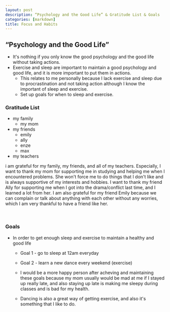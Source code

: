 ```yaml
---
layout: post
description: “Psychology and the Good Life” & Gratitude List & Goals
categories: [markdown]
title: Focus and Habits
---
```



## “Psychology and the Good Life” 

 - It's nothing if you only know the good psychology and the good life without taking actions.
 - Exercise and sleep are important to maintain a good psychology and good life, and it is more important to put them in actions.
   - This relates to me personally because I lack exercise and sleep due to procrastination and not taking action although I know the important of sleep and exercise.
   - Set up goals for when to sleep and exercise.
   

### Gratitude List
 
  - my family
    - my mom
  - my friends
      - emily
      - ally
      - enze
      - max
  - my teachers
      
 i am grateful for my family, my friends, and all of my teachers. 
 Especially, I want to thank my mom for supporting me in studying and helping me when I encountered problems. She won't force me to do things that I don't like and is always supportive of my interests and hobbies.
 I want to thank my friend Ally for supporting me when I got into the drama/conflict last time, and I learned a lot from her. I am also grateful for my friend Emily because we can complain or talk about anything with each other without any worries, which I am very thankful to have a friend like her.
 
 <br>
 
### Goals
 
  - In order to get enough sleep and exercise to maintain a healthy and good life
    - Goal 1 - go to sleep at 12am everyday
    - Goal 2 - learn a new dance every weekend (exercise)
    
    - I would be a more happy person after acheving and maintaining these goals because my mom usually would be mad at me if I stayed up really late, and also staying up late is making me sleepy during classes and is bad for my health. 
    - Dancing is also a great way of getting exercise, and also it's something that I like to do.
     
     
 
